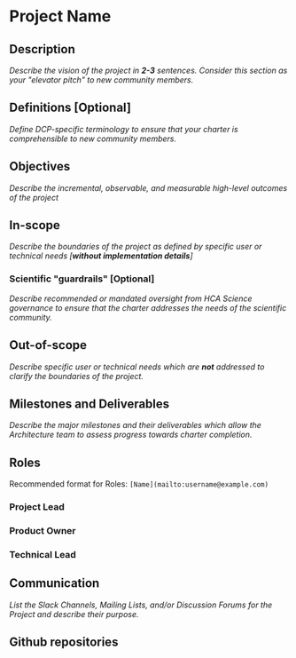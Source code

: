 
# Project Name


## Description

_Describe the vision of the project in **2-3** sentences. Consider this section as your "elevator pitch" to new community members._

## Definitions [Optional]

_Define DCP-specific terminology to ensure that your charter is comprehensible to new community members._

## Objectives

_Describe the incremental, observable, and measurable high-level outcomes of the project_

## In-scope

_Describe the boundaries of the project as defined by specific user or technical needs [**without implementation details**]_

### Scientific "guardrails" [Optional]

_Describe recommended or mandated oversight from HCA Science governance to ensure that the charter addresses the needs of the scientific community._

## Out-of-scope

_Describe specific user or technical needs which are **not** addressed to clarify the boundaries of the project._

## Milestones and Deliverables

_Describe the major milestones and their deliverables which allow the Architecture team to assess progress towards charter completion._

## Roles

Recommended format for Roles: `[Name](mailto:username@example.com)`

### Project Lead

### Product Owner

### Technical Lead


## Communication

_List the Slack Channels, Mailing Lists, and/or Discussion Forums for the Project and describe their purpose._

## Github repositories
